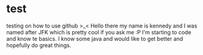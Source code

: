 # test
testing on how  to use github >_&lt;
Hello there my name is kennedy and I was named after JFK which is pretty cool if you ask me :P
I'm starting to code and know te basics. I know some java and would like to get better and hopefully do great things.
